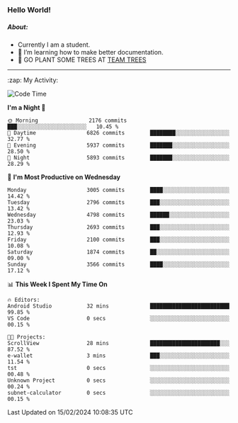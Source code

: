 ### Hello World!

##### About:
- Currently I am a student.
- 🌱 I’m learning how to make better documentation.
- 🌱 GO PLANT SOME TREES AT [TEAM TREES](https://teamtrees.org/)

---
  <summary>:zap: My Activity:</summary>
  
<!--START_SECTION:waka-->
![Code Time](http://img.shields.io/badge/Code%20Time-1%2C282%20hrs%2052%20mins-blue)

**I'm a Night 🦉** 

```text
🌞 Morning                2176 commits        ███░░░░░░░░░░░░░░░░░░░░░░   10.45 % 
🌆 Daytime                6826 commits        ████████░░░░░░░░░░░░░░░░░   32.77 % 
🌃 Evening                5937 commits        ███████░░░░░░░░░░░░░░░░░░   28.50 % 
🌙 Night                  5893 commits        ███████░░░░░░░░░░░░░░░░░░   28.29 % 
```
📅 **I'm Most Productive on Wednesday** 

```text
Monday                   3005 commits        ████░░░░░░░░░░░░░░░░░░░░░   14.42 % 
Tuesday                  2796 commits        ███░░░░░░░░░░░░░░░░░░░░░░   13.42 % 
Wednesday                4798 commits        ██████░░░░░░░░░░░░░░░░░░░   23.03 % 
Thursday                 2693 commits        ███░░░░░░░░░░░░░░░░░░░░░░   12.93 % 
Friday                   2100 commits        ███░░░░░░░░░░░░░░░░░░░░░░   10.08 % 
Saturday                 1874 commits        ██░░░░░░░░░░░░░░░░░░░░░░░   09.00 % 
Sunday                   3566 commits        ████░░░░░░░░░░░░░░░░░░░░░   17.12 % 
```


📊 **This Week I Spent My Time On** 

```text
🔥 Editors: 
Android Studio           32 mins             █████████████████████████   99.85 % 
VS Code                  0 secs              ░░░░░░░░░░░░░░░░░░░░░░░░░   00.15 % 

🐱‍💻 Projects: 
ScrollView               28 mins             ██████████████████████░░░   87.52 % 
e-wallet                 3 mins              ███░░░░░░░░░░░░░░░░░░░░░░   11.54 % 
tst                      0 secs              ░░░░░░░░░░░░░░░░░░░░░░░░░   00.48 % 
Unknown Project          0 secs              ░░░░░░░░░░░░░░░░░░░░░░░░░   00.24 % 
subnet-calculator        0 secs              ░░░░░░░░░░░░░░░░░░░░░░░░░   00.15 % 
```


 Last Updated on 15/02/2024 10:08:35 UTC
<!--END_SECTION:waka-->
